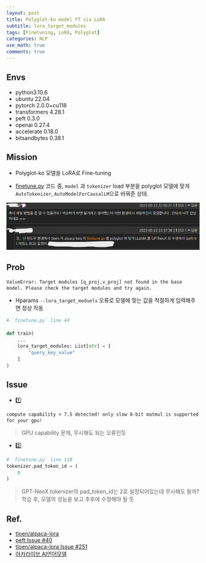 ```yaml
---
layout: post
title: Polyglot-ko model FT via LoRA 
subtitle: lora_target_modules
tags: [Finetuning, LoRA, Polyglot]
categories: NLP
use_math: true
comments: true
---
```


## Envs
- python3.10.6
- ubuntu 22.04
- pytorch 2.0.0+cu118
- transformers 4.28.1
- peft 0.3.0
- openai 0.27.4
- accelerate 0.18.0
- bitsandbytes 0.38.1

## Mission

- Polyglot-ko 모델을 LoRA로 Fine-tuning

- [finetune.py](https://github.com/tloen/alpaca-lora/blob/main/finetune.py) 코드 중, `model` 과 `tokenizer` load 부분을 polyglot 모델에 맞게 `AutoTokenizer`, `AutoModelForCausalLM`으로 바꿔준 상태.

![figure1](/img/FT/img_2.png)

## Prob

```
ValueError: Target modules [q_proj,v_proj] not found in the base model. Please check the target modules and try again.
```
- Hparams `--lora_target_moduels` 오류로 모델에 맞는 값을 적절하게 입력해주면 정상 작동


```python
# `finetune.py` line 44

def train(
    ...
    lora_target_modules: List[str] = [
        "query_key_value"
    ]
)
```


## Issue

- 1️⃣
```
compute capability < 7.5 detected! only slow 8-bit matmul is supported for your gpu!
```
> GPU capability 문제, 무시해도 되는 오류인듯

- 2️⃣
```python
# `finetune.py` line 118
tokenizer.pad_token_id = (
    0
)
```
> GPT-NeoX tokenizer의 pad_token_id는 2로 설정되어있는데 무시해도 될까?
> 학습 후, 모델의 성능을 보고 추후에 수정해야 될 듯

## Ref.

- [tloen/alpaca-lora](https://github.com/Beomi/KoAlpaca/issues/42)
- [peft Issue #40](https://github.com/huggingface/peft/issues/40)
- [tloen/alpaca-lora Issue #251](https://github.com/tloen/alpaca-lora/issues/251)
- [아카라이브 AI언어모델](https://arca.live/b/alpaca/75354696/361828881#c_361828881)


